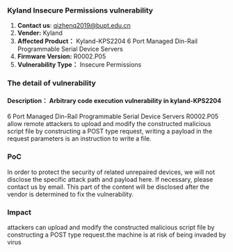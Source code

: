 ### Kyland Insecure Permissions vulnerability
1. **Contact us**: qizhenq2019@bupt.edu.cn
2. **Vender:** Kyland
3. **Affected Product：** Kyland-KPS2204 6 Port Managed Din-Rail Programmable
Serial Device Servers 
4. **Firmware Version:** R0002.P05
5. **Vulnerability Type：** Insecure Permissions
### The detail of vulnerability
#### Description： Arbitrary code execution vulnerability in kyland-KPS2204
6 Port Managed Din-Rail Programmable Serial Device Servers
R0002.P05 allow remote attackers to upload and modify the
constructed malicious script file by constructing a POST type
request, writing a payload in the request parameters is an
instruction to write a file.
### PoC
In order to protect the security of related unrepaired devices, we will not disclose the specific attack path and payload here. If necessary, please contact us by email. This part of the content will be disclosed after the vendor is determined to fix the vulnerability.
### Impact
attackers can upload and modify the constructed malicious script file by constructing a POST type
request.the machine is at risk of being invaded by virus